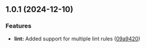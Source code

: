 ## 1.0.1 (2024-12-10)


### Features

* **lint:** Added support for multiple lint rules ([09a9420](https://github.com/PingaSockets/eslint-config-ypioca/commit/09a9420f02fc05e082c0620b84af4c646231f524))



